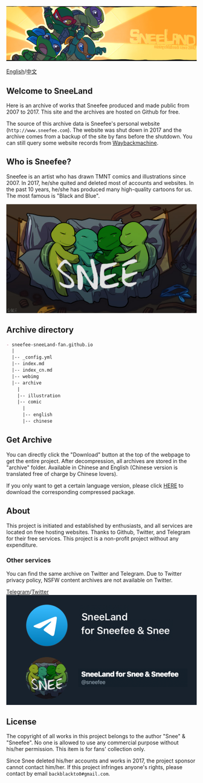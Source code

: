 <img src="webimg/websiteheader1.jpg" alt="" width="600px" style="display: inline-block" />

[English](./index.html)/[中文](./index_cn.html)

## Welcome to SneeLand

Here is an archive of works that Sneefee produced and made public from 2007 to 2017. This site and the archives are hosted on Github for free.

The source of this archive data is Sneefee's personal website (`http://www.sneefee.com`). The website was shut down in 2017 and the archive comes from a backup of the site by fans before the shutdown. You can still query some website records from [Waybackmachine](http://web.archive.org/web/20160330125448/http://sneefee.com/).

## Who is Sneefee?

Sneefee is an artist who has drawn TMNT comics and illustrations since 2007. In 2017, he/she quited and deleted most of accounts and websites. In the past 10 years, he/she has produced many high-quality cartoons for us. The most famous is "Black and Blue".

<img src="webimg/Snee-all.png" alt="" width="600px" style="display: inline-block" />

## Archive directory

```markdown
- sneefee-sneeLand-fan.github.io
  |
  |-- _config.yml
  |-- index.md
  |-- index_cn.md
  |-- webimg
  |-- archive
    |
    |-- illustration
    |-- comic
      |
      |-- english
      |-- chinese
```

## Get Archive

You can directly click the "Download" button at the top of the webpage to get the entire project. After decompression, all archives are stored in the "archive" folder. Available in Chinese and English (Chinese version is translated free of charge by Chinese lovers).

If you only want to get a certain language version, please click [HERE](https://github.com/sneefee-sneeLand-fan/sneefee-sneeLand-fan.github.io) to download the corresponding compressed package.

## About

This project is initiated and established by enthusiasts, and all services are located on free hosting websites. Thanks to Github, Twitter, and Telegram for their free services. This project is a non-profit project without any expenditure.

### Other services

You can find the same archive on Twitter and Telegram. Due to Twitter privacy policy, NSFW content archives are not available on Twitter.

[Telegram](https://t.me/Sneefee)/[Twitter](https://twitter.com/sneefee)
<img src="webimg/share.png" alt="" width="600px" style="display: inline-block" />

## License

The copyright of all works in this project belongs to the author "Snee" & "Sneefee". No one is allowed to use any commercial purpose without his/her permission. This item is for fans' collection only.

Since Snee deleted his/her accounts and works in 2017, the project sponsor cannot contact him/her. If this project infringes anyone's rights, please contact by email `backblackto0#gmail.com`.
